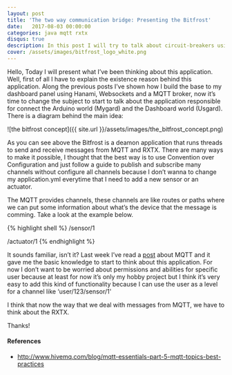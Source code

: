 ```yaml
---
layout: post
title: 'The two way communication bridge: Presenting the Bitfrost'
date:   2017-08-03 00:00:00
categories: java mqtt rxtx
disqus: true
description: In this post I will try to talk about circuit-breakers using ruby and stoplight gem
cover: /assets/images/bitfrost_logo_white.png
---
```


Hello, Today I will present what I’ve been thinking about this application. Well, first of all I have to explain the existence reason behind this application. Along the previous posts I’ve shown how I build the base to my dashboard panel using Hanami, Websockets and a MQTT broker, now it’s time to change the subject to start to talk about the application responsible for connect the Arduino world (Mygard) and the Dashboard world (Usgard). There is a diagram behind the main idea:

![the bitfrost concept]({{ site.url }}/assets/images/the_bitfrost_concept.png)

As you can see above the Bitfrost is a deamon application that runs threads to send and receive messages from MQTT and RXTX. There are many ways to make it possible, I thought that the best way is to use Convention over Configuration and just follow a guide to publish and subscribe many channels without configure all channels because I don’t wanna to change my application.yml everytime that I need to add a new sensor or an actuator.

The MQTT provides channels, these channels are like routes or paths where we can put some information about what’s the device that the message is comming. Take a look at the example below.

{% highlight shell %}
/sensor/1

/actuator/1
{% endhighlight %}


It sounds familiar, isn’t it? Last week I’ve read a [post][mqtt-post] about MQTT and it gave me the basic knowledge to start to think about this application. For now I don’t want to be worried about permissions and abilities for specific user because at least for now it’s only my hobby project but I think it’s very easy to add this kind of functionality because I can use the user as a level for a channel like ‘user/123/sensor/1'

I think that now the way that we deal with messages from MQTT, we have to think about the RXTX.

Thanks!

#### References
* http://www.hivemq.com/blog/mqtt-essentials-part-5-mqtt-topics-best-practices

[mqtt-post]: http://www.hivemq.com/blog/mqtt-essentials-part-5-mqtt-topics-best-practices
